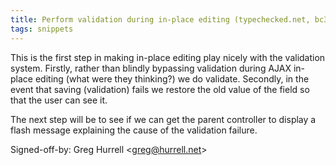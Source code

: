 ```yaml
---
title: Perform validation during in-place editing (typechecked.net, bc34e99)
tags: snippets
---
```


This is the first step in making in-place editing play nicely with the validation system. Firstly, rather than blindly bypassing validation during AJAX in-place editing (what were they thinking?) we do validate. Secondly, in the event that saving (validation) fails we restore the old value of the field so that the user can see it.

The next step will be to see if we can get the parent controller to display a flash message explaining the cause of the validation failure.

Signed-off-by: Greg Hurrell &lt;greg@hurrell.net&gt;
